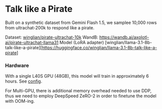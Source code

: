 # Talk like a Pirate

Built on a synthetic dataset from Gemini Flash 1.5, we samplee 10,000 rows from ultrachat-200k to respond like a pirate.

Dataset: [winglian/pirate-ultrachat-10k](https://huggingface.co/datasets/winglian/pirate-ultrachat-10k)
WandB: https://wandb.ai/axolotl-ai/pirate-ultrachat-llama31
Model (LoRA adapter) [winglian/llama-3.1-8b-talk-like-a-pirate][https://huggingface.co/winglian/llama-3.1-8b-talk-like-a-pirate]

### Hardware

With a single L40S GPU (48GB), this model will train in approximately 6 hours. See [config](https://wandb.ai/axolotl-ai/pirate-ultrachat-llama31/runs/ux2ukksw/files/tmp/axolotl_config_tc5xe_jx.yml).

For Multi-GPU, there is additional memory overhead needed to use DDP, thus we need to employ DeepSpeed ZeRO-2 in order to 
finetune the model with OOM-ing.
